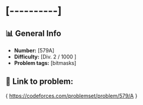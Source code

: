 # [----------]

## 📊 General Info

- **Number:** [579A]
- **Difficulty:** [Div. 2 / 1000 ]
- **Problem tags:** [bitmasks]

## 🔗 Link to problem:

{ https://codeforces.com/problemset/problem/579/A }

